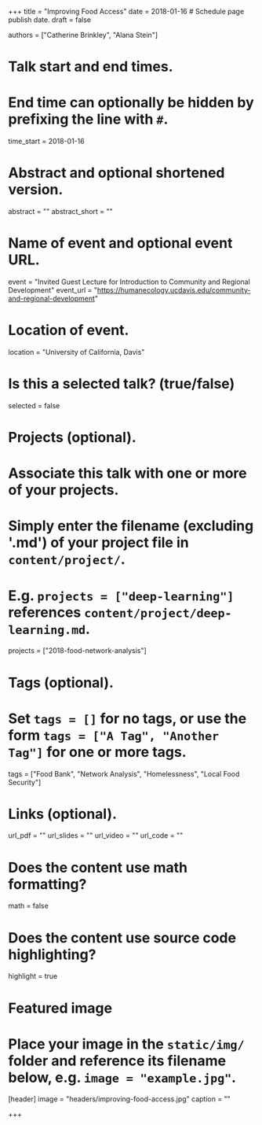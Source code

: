 +++
title = "Improving Food Access"
date = 2018-01-16  # Schedule page publish date.
draft = false

authors = ["Catherine Brinkley", "Alana Stein"]

# Talk start and end times.
#   End time can optionally be hidden by prefixing the line with `#`.
time_start = 2018-01-16

# Abstract and optional shortened version.
abstract = ""
abstract_short = ""

# Name of event and optional event URL.
event = "Invited Guest Lecture for Introduction to Community and Regional Development"
event_url = "https://humanecology.ucdavis.edu/community-and-regional-development"

# Location of event.
location = "University of California, Davis"

# Is this a selected talk? (true/false)
selected = false

# Projects (optional).
#   Associate this talk with one or more of your projects.
#   Simply enter the filename (excluding '.md') of your project file in `content/project/`.
#   E.g. `projects = ["deep-learning"]` references `content/project/deep-learning.md`.
projects = ["2018-food-network-analysis"]

# Tags (optional).
#   Set `tags = []` for no tags, or use the form `tags = ["A Tag", "Another Tag"]` for one or more tags.
tags = ["Food Bank", "Network Analysis", "Homelessness", "Local Food Security"]

# Links (optional).
url_pdf = ""
url_slides = ""
url_video = ""
url_code = ""

# Does the content use math formatting?
math = false

# Does the content use source code highlighting?
highlight = true

# Featured image
# Place your image in the `static/img/` folder and reference its filename below, e.g. `image = "example.jpg"`.
[header]
image = "headers/improving-food-access.jpg"
caption = ""

+++
